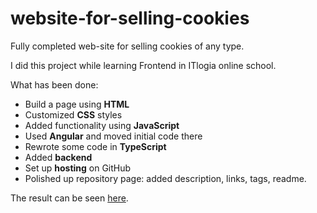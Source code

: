 # website-for-selling-cookies
Fully completed web-site for selling cookies of any type. 

I did this project while learning Frontend in ITlogia online school.

What has been done:
- Build a page using **HTML**
- Customized **CSS** styles
- Added functionality using **JavaScript**
- Used **Angular** and moved initial code there
- Rewrote some code in **TypeScript**
- Added **backend**
- Set up **hosting** on GitHub
- Polished up repository page: added description, links, tags, readme.

The result can be seen [here](https://xqzmesir.github.io/website-for-selling-cookies/).
